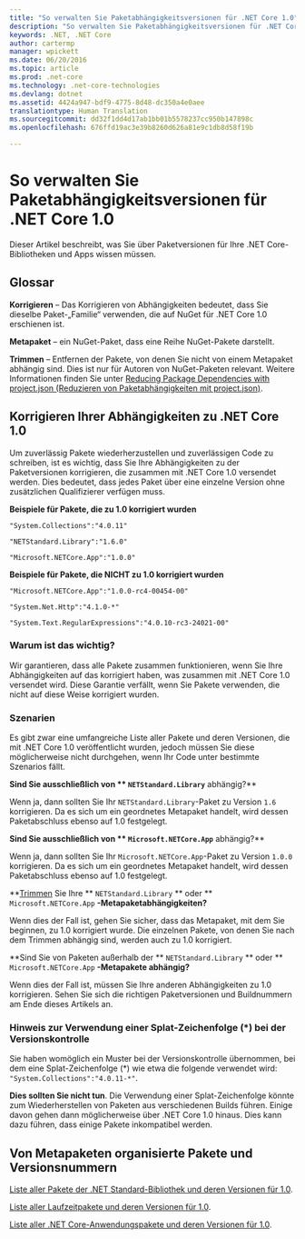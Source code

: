 ```yaml
---
title: "So verwalten Sie Paketabhängigkeitsversionen für .NET Core 1.0"
description: "So verwalten Sie Paketabhängigkeitsversionen für .NET Core 1.0"
keywords: .NET, .NET Core
author: cartermp
manager: wpickett
ms.date: 06/20/2016
ms.topic: article
ms.prod: .net-core
ms.technology: .net-core-technologies
ms.devlang: dotnet
ms.assetid: 4424a947-bdf9-4775-8d48-dc350a4e0aee
translationtype: Human Translation
ms.sourcegitcommit: dd32f1dd4d17ab1bb01b5578237cc950b147898c
ms.openlocfilehash: 676ffd19ac3e39b8260d626a81e9c1db8d58f19b

---
```


# <a name="how-to-manage-package-dependency-versions-for-net-core-10"></a>So verwalten Sie Paketabhängigkeitsversionen für .NET Core 1.0

Dieser Artikel beschreibt, was Sie über Paketversionen für Ihre .NET Core-Bibliotheken und Apps wissen müssen.

## <a name="glossary"></a>Glossar

**Korrigieren** – Das Korrigieren von Abhängigkeiten bedeutet, dass Sie dieselbe Paket-„Familie“ verwenden, die auf NuGet für .NET Core 1.0 erschienen ist.

**Metapaket** – ein NuGet-Paket, dass eine Reihe NuGet-Pakete darstellt.

**Trimmen** – Entfernen der Pakete, von denen Sie nicht von einem Metapaket abhängig sind.  Dies ist nur für Autoren von NuGet-Paketen relevant.  Weitere Informationen finden Sie unter [Reducing Package Dependencies with project.json (Reduzieren von Paketabhängigkeiten mit project.json)](../deploying/reducing-dependencies.md). 

## <a name="fix-your-dependencies-to-net-core-10"></a>Korrigieren Ihrer Abhängigkeiten zu .NET Core 1.0

Um zuverlässig Pakete wiederherzustellen und zuverlässigen Code zu schreiben, ist es wichtig, dass Sie Ihre Abhängigkeiten zu der Paketversionen korrigieren, die zusammen mit .NET Core 1.0 versendet werden.  Dies bedeutet, dass jedes Paket über eine einzelne Version ohne zusätzlichen Qualifizierer verfügen muss.

**Beispiele für Pakete, die zu 1.0 korrigiert wurden**

`"System.Collections":"4.0.11"`

`"NETStandard.Library":"1.6.0"`

`"Microsoft.NETCore.App":"1.0.0"`

**Beispiele für Pakete, die NICHT zu 1.0 korrigiert wurden**

`"Microsoft.NETCore.App":"1.0.0-rc4-00454-00"`

`"System.Net.Http":"4.1.0-*"`

`"System.Text.RegularExpressions":"4.0.10-rc3-24021-00"`

### <a name="why-does-this-matter"></a>Warum ist das wichtig?

Wir garantieren, dass alle Pakete zusammen funktionieren, wenn Sie Ihre Abhängigkeiten auf das korrigiert haben, was zusammen mit .NET Core 1.0 versendet wird.  Diese Garantie verfällt, wenn Sie Pakete verwenden, die nicht auf diese Weise korrigiert wurden.

### <a name="scenarios"></a>Szenarien

Es gibt zwar eine umfangreiche Liste aller Pakete und deren Versionen, die mit .NET Core 1.0 veröffentlicht wurden, jedoch müssen Sie diese möglicherweise nicht durchgehen, wenn Ihr Code unter bestimmte Szenarios fällt.

**Sind Sie ausschließlich von ** `NETStandard.Library`** abhängig?**

Wenn ja, dann sollten Sie Ihr `NETStandard.Library`-Paket zu Version `1.6` korrigieren.  Da es sich um ein geordnetes Metapaket handelt, wird dessen Paketabschluss ebenso auf 1.0 festgelegt.

**Sind Sie ausschließlich von ** `Microsoft.NETCore.App`** abhängig?**

Wenn ja, dann sollten Sie Ihr `Microsoft.NETCore.App`-Paket zu Version `1.0.0` korrigieren.  Da es sich um ein geordnetes Metapaket handelt, wird dessen Paketabschluss ebenso auf 1.0 festgelegt.

**[Trimmen](../deploying/reducing-dependencies.md) Sie Ihre ** `NETStandard.Library` ** oder ** `Microsoft.NETCore.App` **-Metapaketabhängigkeiten?**

Wenn dies der Fall ist, gehen Sie sicher, dass das Metapaket, mit dem Sie beginnen, zu 1.0 korrigiert wurde.  Die einzelnen Pakete, von denen Sie nach dem Trimmen abhängig sind, werden auch zu 1.0 korrigiert.

**Sind Sie von Paketen außerhalb der ** `NETStandard.Library` ** oder ** `Microsoft.NETCore.App` **-Metapakete abhängig?**

Wenn dies der Fall ist, müssen Sie Ihre anderen Abhängigkeiten zu 1.0 korrigieren.  Sehen Sie sich die richtigen Paketversionen und Buildnummern am Ende dieses Artikels an.

### <a name="a-note-on-using-a-splat-string-when-versioning"></a>Hinweis zur Verwendung einer Splat-Zeichenfolge (\*) bei der Versionskontrolle

Sie haben womöglich ein Muster bei der Versionskontrolle übernommen, bei dem eine Splat-Zeichenfolge (\*) wie etwa die folgende verwendet wird: `"System.Collections":"4.0.11-*"`.

**Dies sollten Sie nicht tun**.  Die Verwendung einer Splat-Zeichenfolge könnte zum Wiederherstellen von Paketen aus verschiedenen Builds führen. Einige davon gehen dann möglicherweise über .NET Core 1.0 hinaus.  Dies kann dazu führen, dass einige Pakete inkompatibel werden.

## <a name="packages-and-version-numbers-organized-by-metapackage"></a>Von Metapaketen organisierte Pakete und Versionsnummern

[Liste aller Pakete der .NET Standard-Bibliothek und deren Versionen für 1.0](https://github.com/dotnet/versions/blob/master/build-info/dotnet/corefx/release/1.0.0/Latest_Packages.txt).

[Liste aller Laufzeitpakete und deren Versionen für 1.0](https://github.com/dotnet/versions/blob/master/build-info/dotnet/coreclr/release/1.0.0/LKG_Packages.txt).

[Liste aller .NET Core-Anwendungspakete und deren Versionen für 1.0](https://github.com/dotnet/versions/blob/master/build-info/dotnet/core-setup/release/1.0.0/Latest_Packages.txt).



<!--HONumber=Nov16_HO3-->


